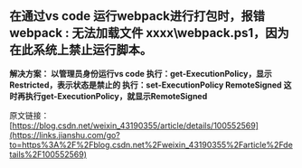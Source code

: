 



##  在通过vs code 运行webpack进行打包时，报错webpack : 无法加载文件 xxxx\webpack.ps1，因为在此系统上禁止运行脚本。
**解决方案：
以管理员身份运行vs code
执行：get-ExecutionPolicy，显示Restricted，表示状态是禁止的
执行：set-ExecutionPolicy RemoteSigned
这时再执行get-ExecutionPolicy，就显示RemoteSigned**

 原文链接：[https://blog.csdn.net/weixin_43190355/article/details/100552569](https://links.jianshu.com/go?to=https%3A%2F%2Fblog.csdn.net%2Fweixin_43190355%2Farticle%2Fdetails%2F100552569)

